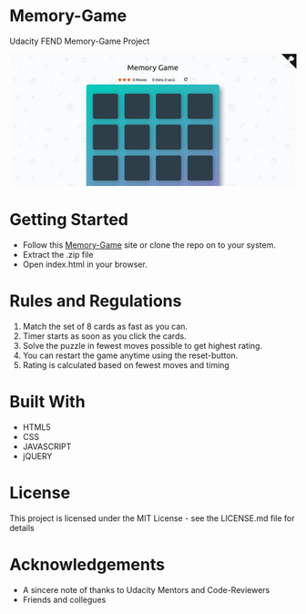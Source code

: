 # Memory-Game
Udacity FEND Memory-Game Project

![Overview](https://raw.githubusercontent.com/binaryshrey/Memory-Game/master/Overview.webp)

# Getting Started
- Follow this [Memory-Game](https://binaryshrey.github.io/Memory-Game/) site or clone the repo on to your system.
- Extract the .zip file
- Open index.html in your browser. 

# Rules and Regulations 
1. Match the set of 8 cards as fast as you can.
2. Timer starts as soon as you click the cards.
3. Solve the puzzle in fewest moves possible to get highest rating.
4. You can restart the game anytime using the reset-button.
5. Rating is calculated based on fewest moves and timing

# Built With
- HTML5
- CSS
- JAVASCRIPT
- jQUERY

# License
This project is licensed under the MIT License - see the LICENSE.md file for details

# Acknowledgements
- A sincere note of thanks to Udacity Mentors and Code-Reviewers
- Friends and collegues
